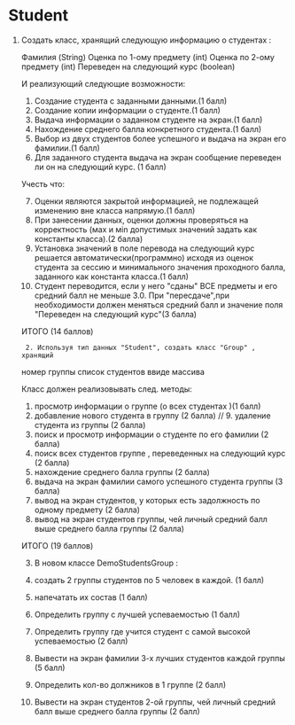 Student
=======
1. Создать класc, хранящий следующую информацию о студентах :

    Фамилия (String)
    Оценка по 1-ому предмету (int)
    Оценка по 2-ому предмету (int)
    Переведен на следующий курс (boolean) 

    И реализующий следующие возможности:

    1. Создание студента с заданными данными.(1 балл)
    2. Создание копии информации о студенте.(1 балл)
    3. Выдача информации о заданном студенте на экран.(1 балл)
    4. Нахождение среднего балла конкретного студента.(1 балл)
    5. Выбор из двух студентов более успешного и выдача на экран его фамилии.(1 балл)
    6. Для заданного студента выдача на экран сообщение переведен ли он на следующий курс. (1 балл)

    Учесть что:

    7. Оценки являются закрытой информацией, не подлежащей изменению вне класса напрямую.(1 балл)
    8. При занесении данных, оценки должны проверяться на корректность (мах и мin допустимых 
    значений задать как константы класса).(2 балла)
    9. Установка значений в поле перевода на следующий курс решается автоматически(программно) исходя 
    из оценок студента за сессию и минимального значения проходного балла, заданного как константа класса.(1 балл)
    10. Студент переводится, если у него "сданы" ВСЕ предметы и его средний балл не меньше 3.0. 
    При "пересдаче",при необходимости должен меняться средний балл и значение поля "Переведен на следующий курс"(3   балла)

    ИТОГО (14 баллов)
    
    
    
    

        2. Используя тип данных "Student", создать класс "Group" , хранящий

    номер группы
    список студентов ввиде массива 

    Класс должен реализовывать след. методы:

    1. просмотр информации о группе (о всех студентах )(1 балл)
    2. добавление нового студента в группу (2 балла)
    // 9. удаление студента из группы (2 балла)
    3. поиск и просмотр информации о студенте по его фамилии (2 балла)
    4. поиск всех студентов группе , переведенных на следующий курс (2 балла)
    5. нахождение среднего балла группы (2 балла)
    6. выдача на экран фамилии самого успешного студента группы (3 балла)
    7. вывод на экран студентов, у которых есть задолжность по одному предмету (2 балла)
    8. вывод на экран студентов группы, чей личный средний балл выше среднего балла группы (2 балла)

    ИТОГО (19 баллов)

    3. В новом классе DemoStudentsGroup :

    1. создать 2 группы студентов по 5 человек в каждой. (1 балл)
    2. напечатать их состав (1 балл) 
    3. Определить группу с лучшей успеваемостью (1 балл)
    4. Определить группу где учится студент с самой высокой успеваемостью (2 балл)
    5. Вывести на экран фамилии 3-х лучших студентов каждой группы (5 балл)
    6. Определить кол-во должников в 1 группе (2 балл)
    7. Вывести на экран студентов 2-ой группы, чей личный средний балл выше среднего балла группы (2 балл)
